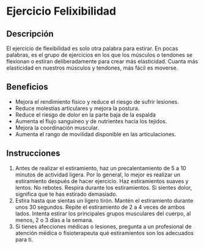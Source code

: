 # Ejercicio Felixibilidad

## Descripción
El ejercicio de flexibilidad es solo otra palabra para estirar. En pocas palabras, es el grupo de ejercicios en los que los músculos o tendones se flexionan o estiran deliberadamente para crear más elasticidad. Cuanta más elasticidad en nuestros músculos y tendones, más fácil es moverse.

## Beneficios
- Mejora el rendimiento físico y reduce el riesgo de sufrir lesiones.
- Reduce molestias articulares y mejora la postura.
- Reduce el riesgo de dolor en la parte baja de la espalda
- Aumenta el flujo sanguíneo y de nutrientes hacia los tejidos.
- Mejora la coordinación muscular.
- Aumenta el rango de movilidad disponible en las articulaciones.

## Instrucciones
1. Antes de realizar el estiramiento, haz un precalentamiento de 5 a 10 minutos de actividad ligera. Por lo general, lo mejor es realizar un estiramiento después de hacer ejercicio. Haz estiramientos suaves y lentos. No rebotes. Respira durante los estiramientos. Si sientes dolor, significa que te has estirado demasiado.
2. Estira hasta que sientas un ligero tirón. Mantén el estiramiento durante unos 30 segundos. Repite el estiramiento de 2 a 4 veces de ambos lados. Intenta estirar los principales grupos musculares del cuerpo, al menos, 2 o 3 días a la semana.
3. Si tienes afecciones médicas o lesiones, pregunta a un profesional de atención médica o fisioterapeuta qué estiramientos son los adecuados para ti.